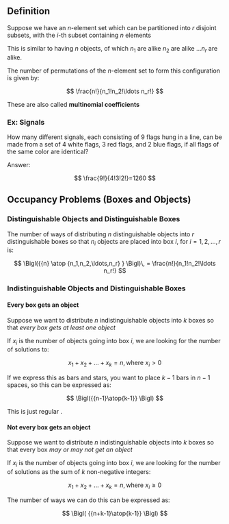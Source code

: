 ## Definition

Suppose we have an $n$-element set which can be partitioned into $r$ disjoint subsets, with the $i$-th subset containing $n$ elements

This is similar to having $n$ objects, of which $n_1$ are alike $n_2$ are alike $\ldots n_r$ are alike.

The number of permutations of the $n$-element set to form this configuration is given by:

$$
\frac{n!}{n_1!n_2!\ldots n_r!}
$$

These are also called **multinomial coefficients**

### Ex: Signals

How many different signals, each consisting of 9 flags hung in a line, can be made from a set of 4 white flags, 3 red flags, and 2 blue flags, if all flags of the same color are identical?

Answer:

$$
\frac{9!}{4!3!2!}=1260
$$

## Occupancy Problems (Boxes and Objects)
### Distinguishable Objects and Distinguishable Boxes

The number of ways of distributing $n$ distinguishable objects into $r$ distinguishable boxes so that $n_i$ objects are placed into box $i$, for $i=1,2,\ldots,r$ is:

$$
\Bigl({{n} \atop {n_1,n_2,\ldots,n_r} } \Bigl)\, = \frac{n!}{n_1!n_2!\ldots n_r!}
$$

### Indistinguishable Objects and Distinguishable Boxes

#### Every box gets an object
Suppose we want to distribute $n$ indistinguishable objects into $k$ boxes so that *every box gets at least one object*

If $x_i$ is the number of objects going into box $i$, we are looking for the number of solutions to:

$$
x_1+x_2+\ldots+x_k=n, \text{where } x_i>0 
$$

If we express this as bars and stars, you want to place $k-1$ bars in $n-1$ spaces, so this can be expressed as:

$$
\Bigl({{n-1}\atop{k-1}}  \Bigl)
$$

This is just regular [](Permutations%20and%20Combinations.md#Combinations|combinations).
#### Not every box gets an object
Suppose we want to distribute $n$ indistinguishable objects into $k$ boxes so that every box *may or may not get an object*

If $x_i$ is the number of objects going into box $i$, we are looking for the number of solutions as the sum of $k$ non-negative integers:

$$
x_1+x_2+\ldots+x_k=n, \text{where } x_i\geq0 
$$

The number of ways we can do this can be expressed as:

$$
\Bigl( {{n+k-1}\atop{k-1}} \Bigl)
$$
